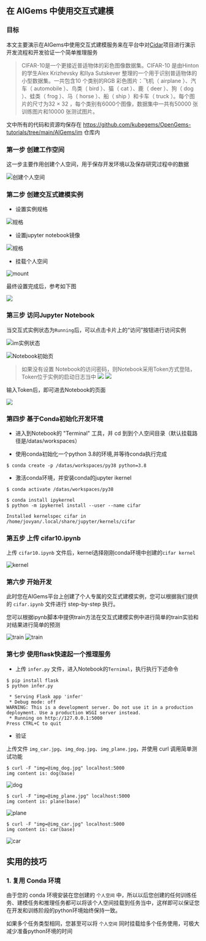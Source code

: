 ## 在 AIGems 中使用交互式建模

### 目标

本文主要演示在AIGems中使用交互式建模服务来在平台中对[Cidar](https://www.cs.toronto.edu/~kriz/cifar.html)项目进行演示开发流程和开发验证一个简单推理服务

>  CIFAR-10是一个更接近普适物体的彩色图像数据集。CIFAR-10 是由Hinton 的学生Alex Krizhevsky 和Ilya Sutskever 整理的一个用于识别普适物体的小型数据集。一共包含10 个类别的RGB 彩色图片：飞机（ airplane ）、汽车（ automobile ）、鸟类（ bird ）、猫（ cat ）、鹿（ deer ）、狗（ dog ）、蛙类（ frog ）、马（ horse ）、船（ ship ）和卡车（ truck ）。每个图片的尺寸为32 × 32 ，每个类别有6000个图像，数据集中一共有50000 张训练图片和10000 张测试图片。

文中所有的代码和资源均保存在 https://github.com/kubegems/OpenGems-tutorials/tree/main/AIGems/im 仓库内

### 第一步 创建工作空间

这一步主要作用创建个人空间，用于保存开发环境以及保存研究过程中的数据

![创建个人空间](./pic/ws.png)

### 第二步 创建交互式建模实例

- 设置实例规格
  
![规格](./pic/size.png)

- 设置jupyter notebook镜像

![规格](./pic/image.png)

- 挂载个人空间

![mount](./pic/mount.png)

最终设置完成后，参考如下图

![](./pic/final.png)

### 第三步 访问Jupyter Notebook

当交互式实例状态为`Running`后，可以点击卡片上的“访问”按钮进行访问实例

![im实例状态](./pic/im.png)

![Notebook初始页](./pic/jupyter-welcome.png)

> 如果没有设置 Notebook的访问密码，则Notebook采用Token方式登陆，Token位于实例的启动日志当中
> ![](./pic/logs.png)
> ![](./pic/token.png)

输入Token后，即可进去Notebook的页面

![](pic/notebook.png)

### 第四步 基于Conda初始化开发环境

- 进入到Notebook的 "Terminal" 工具，并 cd 到到个人空间目录（默认挂载路径是/datas/workspaces）

- 使用conda初始化一个python 3.8的环境,并等待conda执行完成

```
$ conda create -p /datas/workspaces/py38 python=3.8
```

- 激活conda环境，并安装conda的jupyter ikernel

```
$ conda activate /datas/workspaces/py38

$ conda install ipykernel
$ python -m ipykernel install --user --name cifar

Installed kernelspec cifar in /home/jovyan/.local/share/jupyter/kernels/cifar
```

### 第五步 上传 cifar10.ipynb

上传 `cifar10.ipynb` 文件后，kernel选择刚刚conda环境中创建的`cifar kernel`

![kernel](./pic/kernel.png)

### 第六步 开始开发

此时您在AIGems平台上创建了个人专属的交互式建模实例，您可以根据我们提供的 `cifar.ipynb` 文件进行 step-by-step 执行。

您可以根据ipynb脚本中提供train方法在交互式建模实例中进行简单的train实验和对结果进行简单的预测

![train](./pic/train.png)
![train](./pic/inference.png)

### 第七步 使用flask快速起一个推理服务

- 上传 `infer.py` 文件，进入Notebook的`Ternimal`，执行执行下述命令

```
$ pip install flask
$ python infer.py

 * Serving Flask app 'infer'
 * Debug mode: off
WARNING: This is a development server. Do not use it in a production deployment. Use a production WSGI server instead.
 * Running on http://127.0.0.1:5000
Press CTRL+C to quit
```

- 验证

上传文件 `img_car.jpg`、`img_dog.jpg`、`img_plane.jpg`，并使用 curl 调用简单测试功能

```
$ curl -F "img=@img_dog.jpg" localhost:5000
img content is: dog(base) 
```
![dog](./img_dog.jpg)

```
$ curl -F "img=@img_plane.jpg" localhost:5000
img content is: plane(base) 
```
![plane](./img_plane.jpg)

```
$ curl -F "img=@img_car.jpg" localhost:5000
img content is: car(base)  
```
![car](./img_car.jpg)

## 实用的技巧

### 1. 复用 Conda 环境

由于您的 conda 环境安装在您创建的 `个人空间` 中，所以以后您创建的任何训练任务、建模任务和推理任务都可以将该个人空间挂载到任务当中，这样即可以保证您在开发和训练阶段的python环境始终保持一致。 

如果多个任务类型相同，您甚至可以将 `个人空间` 同时挂载给多个任务使用，可极大减少准备python环境的时间